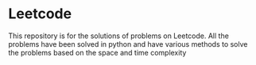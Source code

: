 # Leetcode
This repository is for the solutions of problems on Leetcode. All the problems have been solved in python and have various methods to solve the problems based on the space and time complexity
